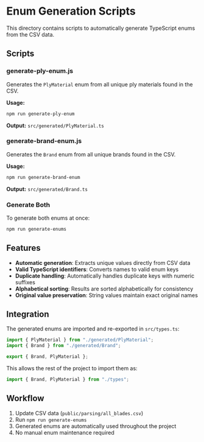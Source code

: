 # Enum Generation Scripts

This directory contains scripts to automatically generate TypeScript enums from the CSV data.

## Scripts

### generate-ply-enum.js

Generates the `PlyMaterial` enum from all unique ply materials found in the CSV.

**Usage:**

```bash
npm run generate-ply-enum
```

**Output:** `src/generated/PlyMaterial.ts`

### generate-brand-enum.js

Generates the `Brand` enum from all unique brands found in the CSV.

**Usage:**

```bash
npm run generate-brand-enum
```

**Output:** `src/generated/Brand.ts`

### Generate Both

To generate both enums at once:

```bash
npm run generate-enums
```

## Features

- **Automatic generation**: Extracts unique values directly from CSV data
- **Valid TypeScript identifiers**: Converts names to valid enum keys
- **Duplicate handling**: Automatically handles duplicate keys with numeric suffixes
- **Alphabetical sorting**: Results are sorted alphabetically for consistency
- **Original value preservation**: String values maintain exact original names

## Integration

The generated enums are imported and re-exported in `src/types.ts`:

```typescript
import { PlyMaterial } from "./generated/PlyMaterial";
import { Brand } from "./generated/Brand";

export { Brand, PlyMaterial };
```

This allows the rest of the project to import them as:

```typescript
import { Brand, PlyMaterial } from "./types";
```

## Workflow

1. Update CSV data (`public/parsing/all_blades.csv`)
2. Run `npm run generate-enums`
3. Generated enums are automatically used throughout the project
4. No manual enum maintenance required
